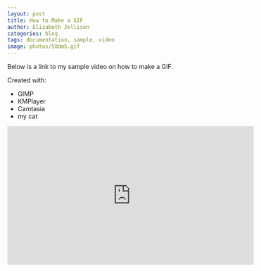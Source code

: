 ```yaml
---
layout: post
title: How to Make a GIF
author: Elizabeth Jellison
categories: blog
tags: documentation, sample, video
image: photos/58dmS.gif
---
```

Below is a link to my sample video on how to make a GIF.

Created with:
* GIMP
* KMPlayer
* Camtasia
* my cat

<!-- [![](http://img.youtube.com/vi/A81akDzcySU/0.jpg)](http://www.youtube.com/watch?v=A81akDzcySU "How to Make a GIF") -->
<iframe width="560" height="315" src="https://www.youtube.com/embed/A81akDzcySU" frameborder="0" allowfullscreen></iframe>
